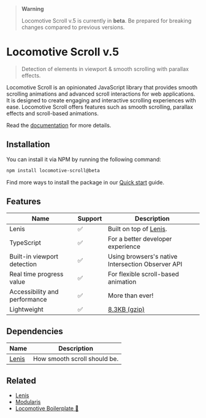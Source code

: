 > **Warning** 
> 
> Locomotive Scroll v.5 is currently in **beta**. Be prepared for breaking changes compared to previous versions.

# Locomotive Scroll v.5

> Detection of elements in viewport & smooth scrolling with parallax effects.

Locomotive Scroll is an opinionated JavaScript library that provides smooth scrolling animations and advanced scroll interactions for web applications. It is designed to create engaging and interactive scrolling experiences with ease. Locomotive Scroll offers features such as smooth scrolling, parallax effects and scroll-based animations.

Read the [documentation](https://scroll.locomotive.ca/docs) for more details.

## Installation

You can install it via NPM by running the following command:

```bash
npm install locomotive-scroll@beta
```
Find more ways to install the package in our [Quick start](https://scroll.locomotive.ca/docs/#/quickstart?id=installation) guide.

## Features

| Name                        | Support | Description                                                                                                      |
| --------------------------- | ------- | ---------------------------------------------------------------------------------------------------------------- |
| Lenis                       | ✅      | Built on top of [Lenis](https://github.com/studio-freight/lenis).                       |
| TypeScript                  | ✅      | For a better developer experience                                                                                |
| Built-in viewport detection | ✅      | Using browsers's native Intersection Observer API                                                                |
| Real time progress value    | ✅      | For flexible scroll-based animation                                                                              |
| Accessibility and performance  | ✅      | More than ever!                                                                                                  |
| Lightweight                 | ✅      | [8.3KB (gzip)](https://bundlephobia.com/package/locomotive-scroll@5.0.0-beta.6)                                                                                                     |

## Dependencies

| Name                                             | Description                  |
| ------------------------------------------------ | ---------------------------- |
| [Lenis](https://github.com/studio-freight/lenis) | How smooth scroll should be. |

## Related

-   [Lenis](https://github.com/studio-freight/lenis)
-   [Modularjs](https://github.com/modularorg/modularjs)
-   [Locomotive Boilerplate 🚂](https://github.com/locomotivemtl/locomotive-boilerplate)
